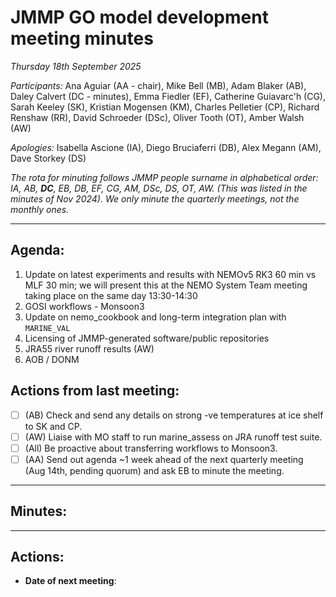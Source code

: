 # JMMP GO model development meeting minutes

*Thursday 18th September 2025*

*Participants:* Ana Aguiar (AA - chair), Mike Bell (MB), Adam Blaker (AB), Daley Calvert (DC - minutes), Emma Fiedler (EF), Catherine Guiavarc'h (CG), Sarah Keeley (SK), Kristian Mogensen (KM), Charles Pelletier (CP), Richard Renshaw (RR), David Schroeder (DSc), Oliver Tooth (OT), Amber Walsh (AW)

*Apologies:* Isabella Ascione (IA), Diego Bruciaferri (DB), Alex Megann (AM), Dave Storkey (DS)

*The rota for minuting follows JMMP people surname in alphabetical order: IA, AB, **DC**, EB, DB, EF, CG, AM, DSc, DS, OT, AW. (This was listed in the minutes of Nov 2024).  We only minute the quarterly meetings, not the monthly ones.*

----------

## Agenda:

1. Update on latest experiments and results with NEMOv5 RK3 60 min vs MLF 30 min; we will present this at the NEMO System Team meeting taking place on the same day 13:30-14:30
2. GOSI workflows - Monsoon3
3. Update on nemo_cookbook and long-term integration plan with `MARINE_VAL`
4. Licensing of JMMP-generated software/public repositories
5. JRA55 river runoff results (AW)
6. AOB / DONM

## Actions from last meeting:

- [ ] (AB) Check and send any details on strong -ve temperatures at ice shelf to SK and CP.
- [ ] (AW) Liaise with MO staff to run marine_assess on JRA runoff test suite.
- [ ] (All) Be proactive about transferring workflows to Monsoon3.
- [ ] (AA) Send out agenda ~1 week ahead of the next quarterly meeting (Aug 14th, pending quorum) and ask EB to minute the meeting.

----------

## Minutes:

----------

## Actions:

* **Date of next meeting**: 
